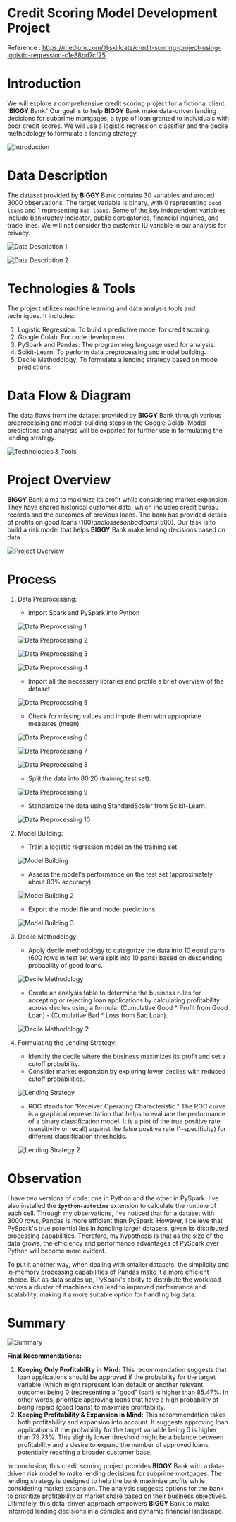# Credit Scoring Model Development Project

Reference : https://medium.com/@skillcate/credit-scoring-project-using-logistic-regression-c1e88bd7cf25

# Introduction

We will explore a comprehensive credit scoring project for a fictional client, '**BIGGY** Bank.' Our goal is to help **BIGGY** Bank make data-driven lending decisions for subprime mortgages, a type of loan granted to individuals with poor credit scores. We will use a logistic regression classifier and the decile methodology to formulate a lending strategy.

![Introduction](https://github.com/Chaphowasit4522/Portfolio/blob/0de6545af035fd2d2241a1b96fa6d6f9a8f492b7/PROJECTS/Credit%20Scoring%20Model%20Development%20Project/Pictures/Untitled.png)

# **Data Description**

The dataset provided by **BIGGY** Bank contains 30 variables and around 3000 observations. The target variable is binary, with 0 representing `good loans` and 1 representing `bad loans`. Some of the key independent variables include bankruptcy indicator, public derogatories, financial inquiries, and trade lines. We will not consider the customer ID variable in our analysis for privacy.

![Data Description 1](https://github.com/Chaphowasit4522/Portfolio/blob/0de6545af035fd2d2241a1b96fa6d6f9a8f492b7/PROJECTS/Credit%20Scoring%20Model%20Development%20Project/Pictures/Untitled%201.png)

![Data Description 2](https://github.com/Chaphowasit4522/Portfolio/blob/0de6545af035fd2d2241a1b96fa6d6f9a8f492b7/PROJECTS/Credit%20Scoring%20Model%20Development%20Project/Pictures/Untitled%202.png)

# **Technologies & Tools**

The project utilizes machine learning and data analysis tools and techniques. It includes:

1. Logistic Regression: To build a predictive model for credit scoring.
2. Google Colab: For code development.
3. PySpark and Pandas: The programming language used for analysis.
4. Scikit-Learn: To perform data preprocessing and model building.
5. Decile Methodology: To formulate a lending strategy based on model predictions.

# **Data Flow & Diagram**

The data flows from the dataset provided by **BIGGY** Bank through various preprocessing and model-building steps in the Google Colab. Model predictions and analysis will be exported for further use in formulating the lending strategy.

![Technologies & Tools](https://github.com/Chaphowasit4522/Portfolio/blob/0de6545af035fd2d2241a1b96fa6d6f9a8f492b7/PROJECTS/Credit%20Scoring%20Model%20Development%20Project/Pictures/Untitled%203.png)

# **Project Overview**

**BIGGY** Bank aims to maximize its profit while considering market expansion. They have shared historical customer data, which includes credit bureau records and the outcomes of previous loans. The bank has provided details of profits on good loans ($100) and losses on bad loans ($500). Our task is to build a risk model that helps **BIGGY** Bank make lending decisions based on data.

![Project Overview](https://github.com/Chaphowasit4522/Portfolio/blob/0de6545af035fd2d2241a1b96fa6d6f9a8f492b7/PROJECTS/Credit%20Scoring%20Model%20Development%20Project/Pictures/Untitled%204.png)

# **Process**

1. Data Preprocessing:
    - Import Spark and PySpark into Python
    
    ![Data Preprocessing 1](https://github.com/Chaphowasit4522/Portfolio/blob/0de6545af035fd2d2241a1b96fa6d6f9a8f492b7/PROJECTS/Credit%20Scoring%20Model%20Development%20Project/Pictures/Untitled%205.png)
    
    ![Data Preprocessing 2](https://github.com/Chaphowasit4522/Portfolio/blob/0de6545af035fd2d2241a1b96fa6d6f9a8f492b7/PROJECTS/Credit%20Scoring%20Model%20Development%20Project/Pictures/Untitled%206.png)
    
    ![Data Preprocessing 3](https://github.com/Chaphowasit4522/Portfolio/blob/0de6545af035fd2d2241a1b96fa6d6f9a8f492b7/PROJECTS/Credit%20Scoring%20Model%20Development%20Project/Pictures/Untitled%207.png)
    
    ![Data Preprocessing 4](https://github.com/Chaphowasit4522/Portfolio/blob/0de6545af035fd2d2241a1b96fa6d6f9a8f492b7/PROJECTS/Credit%20Scoring%20Model%20Development%20Project/Pictures/Untitled%208.png)
    
    - Import all the necessary libraries and profile a brief overview of the dataset.
    
    ![Data Preprocessing 5](https://github.com/Chaphowasit4522/Portfolio/blob/0de6545af035fd2d2241a1b96fa6d6f9a8f492b7/PROJECTS/Credit%20Scoring%20Model%20Development%20Project/Pictures/Untitled%209.png)
    
    - Check for missing values and impute them with appropriate measures (mean).
    
    ![Data Preprocessing 6](https://github.com/Chaphowasit4522/Portfolio/blob/0de6545af035fd2d2241a1b96fa6d6f9a8f492b7/PROJECTS/Credit%20Scoring%20Model%20Development%20Project/Pictures/Untitled%2010.png)
    
    ![Data Preprocessing 7](https://github.com/Chaphowasit4522/Portfolio/blob/0de6545af035fd2d2241a1b96fa6d6f9a8f492b7/PROJECTS/Credit%20Scoring%20Model%20Development%20Project/Pictures/Untitled%2011.png)
    
    ![Data Preprocessing 8](https://github.com/Chaphowasit4522/Portfolio/blob/0de6545af035fd2d2241a1b96fa6d6f9a8f492b7/PROJECTS/Credit%20Scoring%20Model%20Development%20Project/Pictures/Untitled%2012.png)
    
    - Split the data into 80:20 (training:test set).
    
    ![Data Preprocessing 9](https://github.com/Chaphowasit4522/Portfolio/blob/0de6545af035fd2d2241a1b96fa6d6f9a8f492b7/PROJECTS/Credit%20Scoring%20Model%20Development%20Project/Pictures/Untitled%2013.png)
    
    - Standardize the data using StandardScaler from Scikit-Learn.
    
    ![Data Preprocessing 10](https://github.com/Chaphowasit4522/Portfolio/blob/0de6545af035fd2d2241a1b96fa6d6f9a8f492b7/PROJECTS/Credit%20Scoring%20Model%20Development%20Project/Pictures/Untitled%2014.png)
    
2. Model Building:
    - Train a logistic regression model on the training set.
    
    ![Model Building](https://github.com/Chaphowasit4522/Portfolio/blob/0de6545af035fd2d2241a1b96fa6d6f9a8f492b7/PROJECTS/Credit%20Scoring%20Model%20Development%20Project/Pictures/Untitled%2015.png)
    
    - Assess the model's performance on the test set (approximately about 83% accuracy).
    
    ![Model Building 2](https://github.com/Chaphowasit4522/Portfolio/blob/0de6545af035fd2d2241a1b96fa6d6f9a8f492b7/PROJECTS/Credit%20Scoring%20Model%20Development%20Project/Pictures/Untitled%2016.png)
    
    - Export the model file and model predictions.
    
    ![Model Building 3](https://github.com/Chaphowasit4522/Portfolio/blob/0de6545af035fd2d2241a1b96fa6d6f9a8f492b7/PROJECTS/Credit%20Scoring%20Model%20Development%20Project/Pictures/Untitled%2017.png)
    
3. Decile Methodology:
    - Apply decile methodology to categorize the data into 10 equal parts (600 rows in test set were split into 10 parts) based on descending probability of good loans.
    
    ![Decile Methodology](https://github.com/Chaphowasit4522/Portfolio/blob/0de6545af035fd2d2241a1b96fa6d6f9a8f492b7/PROJECTS/Credit%20Scoring%20Model%20Development%20Project/Pictures/Untitled%2018.png)
    
    - Create an analysis table to determine the business rules for accepting or rejecting loan applications by calculating profitability across deciles using a formula: (Cumulative Good * Profit from Good Loan) - (Cumulative Bad * Loss from Bad Loan).
    
    ![Decile Methodology 2](https://github.com/Chaphowasit4522/Portfolio/blob/0de6545af035fd2d2241a1b96fa6d6f9a8f492b7/PROJECTS/Credit%20Scoring%20Model%20Development%20Project/Pictures/Untitled%2019.png)
    
4. Formulating the Lending Strategy:
    - Identify the decile where the business maximizes its profit and set a cutoff probability.
    - Consider market expansion by exploring lower deciles with reduced cutoff probabilities.
    
    ![Lending Strategy](https://github.com/Chaphowasit4522/Portfolio/blob/0de6545af035fd2d2241a1b96fa6d6f9a8f492b7/PROJECTS/Credit%20Scoring%20Model%20Development%20Project/Pictures/Untitled%2020.png)
    
    - ROC stands for "Receiver Operating Characteristic." The ROC curve is a graphical representation that helps to evaluate the performance of a binary classification model. It is a plot of the true positive rate (sensitivity or recall) against the false positive rate (1-specificity) for different classification thresholds.
    
    ![Lending Strategy 2](https://github.com/Chaphowasit4522/Portfolio/blob/0de6545af035fd2d2241a1b96fa6d6f9a8f492b7/PROJECTS/Credit%20Scoring%20Model%20Development%20Project/Pictures/Untitled%2021.png)
    

# Observation

I have two versions of code: one in Python and the other in PySpark. I've also installed the **`ipython-autotime`** extension to calculate the runtime of each cell. Through my observations, I've noticed that for a dataset with 3000 rows, Pandas is more efficient than PySpark. However, I believe that PySpark's true potential lies in handling larger datasets, given its distributed processing capabilities. Therefore, my hypothesis is that as the size of the data grows, the efficiency and performance advantages of PySpark over Python will become more evident.

To put it another way, when dealing with smaller datasets, the simplicity and in-memory processing capabilities of Pandas make it a more efficient choice. But as data scales up, PySpark's ability to distribute the workload across a cluster of machines can lead to improved performance and scalability, making it a more suitable option for handling big data.

# Summary

![Summary](https://github.com/Chaphowasit4522/Portfolio/blob/0de6545af035fd2d2241a1b96fa6d6f9a8f492b7/PROJECTS/Credit%20Scoring%20Model%20Development%20Project/Pictures/Untitled%2022.png)

**Final Recommendations:**

1. **Keeping Only Profitability in Mind:** This recommendation suggests that loan applications should be approved if the probability for the target variable (which might represent loan default or another relevant outcome) being 0 (representing a "good" loan) is higher than 85.47%. In other words, prioritize approving loans that have a high probability of being repaid (good loans) to maximize profitability.
2. **Keeping Profitability & Expansion in Mind:** This recommendation takes both profitability and expansion into account. It suggests approving loan applications if the probability for the target variable being 0 is higher than 79.73%. This slightly lower threshold might be a balance between profitability and a desire to expand the number of approved loans, potentially reaching a broader customer base.

In conclusion, this credit scoring project provides **BIGGY** Bank with a data-driven risk model to make lending decisions for subprime mortgages. The lending strategy is designed to help the bank maximize profits while considering market expansion. The analysis suggests options for the bank to prioritize profitability or market share based on their business objectives. Ultimately, this data-driven approach empowers **BIGGY** Bank to make informed lending decisions in a complex and dynamic financial landscape.

